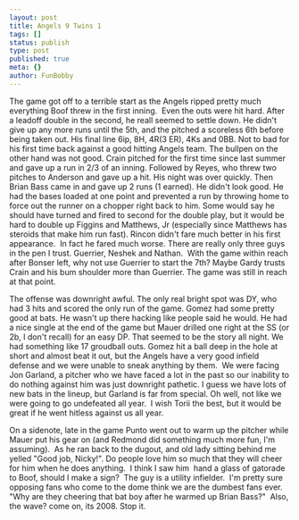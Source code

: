 ```yaml
---
layout: post
title: Angels 9 Twins 1
tags: []
status: publish
type: post
published: true
meta: {}
author: FunBobby
---
```

The game got off to a terrible start as the Angels ripped pretty much everything Boof threw in the first inning.  Even the outs were hit hard. After a leadoff double in the second, he reall seemed to settle down. He didn't give up any more runs until the 5th, and the pitched a scoreless 6th before being taken out. His final line 6ip, 8H, 4R(3 ER), 4Ks and 0BB. Not to bad for his first time back against a good hitting Angels team. The bullpen on the other hand was not good. Crain pitched for the first time since last summer and gave up a run in 2/3 of an inning. Followed by Reyes, who threw two pitches to Anderson and gave up a hit. His night was over quickly. Then Brian Bass came in and gave up 2 runs (1 earned). He didn't look good. He had the bases loaded at one point and prevented a run by throwing home to force out the runner on a chopper right back to him. Some would say he should have turned and fired to second for the double play, but it would be hard to double up Figgins and Matthews, Jr (especially since Matthews has steroids that make him run fast). Rincon didn't fare much better in his first appearance.  In fact he fared much worse. There are really only three guys in the pen I trust. Guerrier, Neshek and Nathan.  With the game within reach after Bonser left, why not use Guerrier to start the 7th? Maybe Gardy trusts Crain and his bum shoulder more than Guerrier. The game was still in reach at that point.

The offense was downright awful. The only real bright spot was DY, who had 3 hits and scored the only run of the game. Gomez had some pretty good at bats. He wasn't up there hacking like people said he would. He had a nice single at the end of the game but Mauer drilled one right at the SS (or 2b, I don't recall) for an easy DP. That seemed to be the story all night. We had something like 17 groudball outs. Gomez hit a ball deep in the hole at short and almost beat it out, but the Angels have a very good infield defense and we were unable to sneak anything by them.  We were facing Jon Garland, a pitcher who we have faced a lot in the past so our inability to do nothing against him was just downright pathetic. I guess we have lots of new bats in the lineup, but Garland is far from special. Oh well, not like we were going to go undefeated all year.  I wish Torii the best, but it would be great if he went hitless against us all year. 

On a sidenote, late in the game Punto went out to warm up the pitcher while Mauer put his gear on (and Redmond did something much more fun, I'm assuming).  As he ran back to the dugout, and old lady sitting behind me yelled "Good job, Nicky!". Do people love him so much that they will cheer for him when he does anything.  I think I saw him  hand a glass of gatorade to Boof, should I make a sign?  The guy is a utility infielder.  I'm pretty sure opposing fans who come to the dome think we are the dumbest fans ever. "Why are they cheering that bat boy after he warmed up Brian Bass?"  Also, the wave? come on, its 2008. Stop it.
